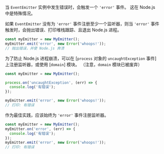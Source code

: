 
当 `EventEmitter` 实例中发生错误时，会触发一个 `'error'` 事件。
这在 Node.js 中是特殊情况。

如果 `EventEmitter` 没有为 `'error'` 事件注册至少一个监听器，则当 `'error'` 事件触发时，会抛出错误、打印堆栈跟踪、且退出 Node.js 进程。

```js
const myEmitter = new MyEmitter();
myEmitter.emit('error', new Error('whoops!'));
// 抛出错误，并使 Node.js 奔溃
```

为了防止 Node.js 进程崩溃，可以在 [`process` 对象的 `uncaughtException` 事件]上注册监听器，或使用 [`domain`] 模块。
（注意，`domain` 模块已被废弃）

```js
const myEmitter = new MyEmitter();

process.on('uncaughtException', (err) => {
  console.log('有错误');
});

myEmitter.emit('error', new Error('whoops!'));
// 打印: 有错误
```

作为最佳实践，应该始终为 `'error'` 事件注册监听器。

```js
const myEmitter = new MyEmitter();
myEmitter.on('error', (err) => {
  console.log('有错误');
});
myEmitter.emit('error', new Error('whoops!'));
// 打印: 有错误
```

